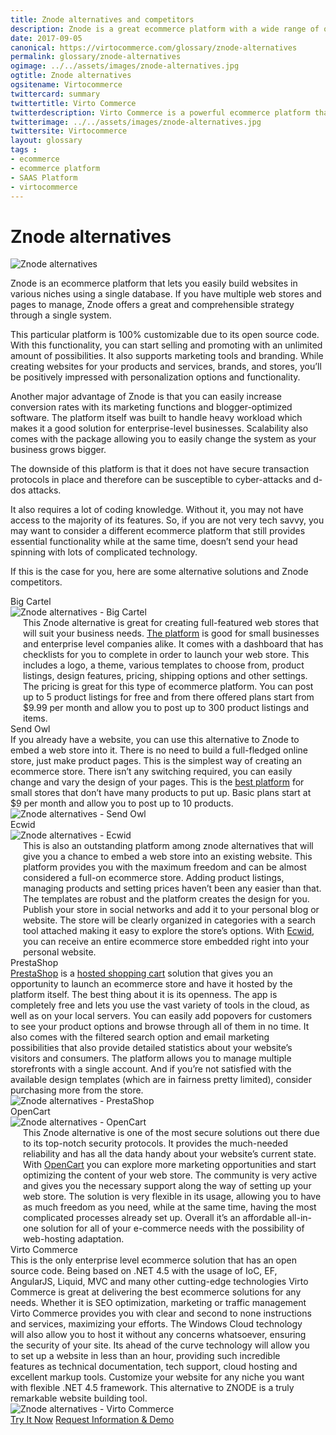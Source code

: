 ```yaml
--- 
title: Znode alternatives and competitors
description: Znode is a great ecommerce platform with a wide range of opportunities, but there are some alternative solutions and Znode competitors that you should check out. Learn more about it in this article.
date: 2017-09-05
canonical: https://virtocommerce.com/glossary/znode-alternatives
permalink: glossary/znode-alternatives
ogimage: ../../assets/images/znode-alternatives.jpg
ogtitle: Znode alternatives 
ogsitename: Virtocommerce
twittercard: summary
twittertitle: Virto Commerce
twitterdescription: Virto Commerce is a powerful ecommerce platform that includes everything you need to create an online store and sell online. Try it free with Free Community License
twitterimage: ../../assets/images/znode-alternatives.jpg
twittersite: Virtocommerce
layout: glossary
tags : 
- ecommerce
- ecommerce platform
- SAAS Platform
- virtocommerce 
---
```

<div class="business-cnt">
    <div class="head __cart">
        <h1 class="title">Znode alternatives </h1>
    </div>
    <img alt="Znode alternatives" src="assets/images/znode-alternatives.jpg" />
    <p class="text">
    Znode is an ecommerce platform that lets you easily build websites in various niches using a single database. If you have multiple web stores and pages to manage, Znode offers a great and comprehensible strategy through a single system. 
    </p>  
    <p class="text">
    This particular platform is 100% customizable due to its open source code. With this functionality, you can start selling and promoting with an unlimited amount of possibilities. It also supports marketing tools and branding.  While creating websites for your products and services, brands, and stores, you’ll be positively impressed with personalization options and functionality. 
    </p>
    <p class="text">
    Another major advantage of Znode is that you can easily increase conversion rates with its marketing functions and blogger-optimized software. The platform itself was built to handle heavy workload which makes it a good solution for enterprise-level businesses. Scalability also comes with the package allowing you to easily change the system as your business grows bigger. 
    </p>
    <p class="text">
    The downside of this platform is that it does not have secure transaction protocols in place and therefore can be susceptible to cyber-attacks and d-dos attacks. 
    </p>
    <p class="text">
    It also requires a lot of coding knowledge. Without it, you may not have access to the majority of its features. So, if you are not very tech savvy, you may want to consider a different ecommerce platform that still provides essential functionality while at the same time, doesn’t send your head spinning with lots of complicated technology. 
    </p>
    <p class="text">
    If this is the case for you, here are some alternative solutions and Znode competitors.
    </p>
    <div class="section-title">Big Cartel</div>
    <div class="col-w">
        <div class="col __col-30">
            <img alt="Znode alternatives  - Big Cartel" src="assets/images/bigcartel.jpg" />
        </div>
        <div class="col __col-70 text" style="margin-top: 0; padding-left: 20px;">
            This Znode alternative is great for creating full-featured web stores that will suit your business needs. <a href="https://www.bigcartel.com/" rel="nofollow">The platform</a> is good for small businesses and enterprise level companies alike. It comes with a dashboard that has checklists for you to complete in order to launch your web store. This includes a logo, a theme, various templates to choose from, product listings, design features, pricing, shipping options and other settings. 
            The pricing is great for this type of ecommerce platform. You can post up to 5 product listings for free and from there offered plans start from $9.99 per month and allow you to post up to 300 product listings and items. 
        </div>
    </div>
    <div class="section-title">Send Owl</div>
    <div class="col-w">
        <div class="col __col-70 text" style="margin-top: 0; padding-right: 20px;">
           If you already have a website, you can use this alternative to Znode to embed a web store into it. There is no need to build a full-fledged online store, just make product pages. This is the simplest way of creating an ecommerce store. There isn’t any switching required, you can easily change and vary the design of your pages. 
           This is the <a href="https://www.sendowl.com/" rel="nofollow">best platform</a> for small stores that don’t have many products to put up. Basic plans start at $9 per month and allow you to post up to 10 products. 
           </div>
        <div class="col __col-30">
            <img alt="Znode alternatives  - Send Owl" src="assets/images/sendowl.jpg" />
        </div>
    </div>
        <div class="section-title">Ecwid</div>
    <div class="col-w">
        <div class="col __col-30">
            <img alt="Znode alternatives  - Ecwid" src="assets/images/ecwid.jpg" />
        </div>
        <div class="col __col-70 text" style="margin-top: 0; padding-left: 20px;">
            This is also an outstanding platform among znode alternatives that will give you a chance to embed a web store into an existing website. This platform provides you with the maximum freedom and can be almost considered a full-on ecommerce store. Adding product listings, managing products and setting prices haven’t been any easier than that.  
            The templates are robust and the platform creates the design for you. Publish your store in social networks and add it to your personal blog or website. The store will be clearly organized in categories with a search tool attached making it easy to explore the store’s options. With <a href="https://www.ecwid.com/" rel="nofollow">Ecwid</a>, you can receive an entire ecommerce store embedded right into your personal website. 
            </div>
    </div>
    <div class="section-title">PrestaShop</div>
    <div class="col-w">
        <div class="col __col-70 text" style="margin-top: 0; padding-right: 20px;">
           <a href="https://www.prestashop.com/en" rel="nofollow">PrestaShop</a> is a <a href="{{ '/glossary/hosted-shopping-cart' | absolute_url }}">hosted shopping cart</a> solution that gives you an opportunity to launch an ecommerce store and have it hosted by the platform itself. 
           The best thing about it is its openness. The app is completely free and lets you use the vast variety of tools in the cloud, as well as on your local servers. 
           You can easily add popovers for customers to see your product options and browse through all of them in no time. It also comes with the filtered search option and email marketing possibilities that also provide detailed statistics about your website’s visitors and consumers.            
          The platform allows you to manage multiple storefronts with a single account. And if you’re not satisfied with the available design templates (which are in fairness pretty limited), consider purchasing more from the store. 
          </div>
        <div class="col __col-30">
            <img alt="Znode alternatives  - PrestaShop" src="assets/images/prestashop.jpg" />
        </div>
    </div>
        <div class="section-title">OpenCart </div>
    <div class="col-w">
        <div class="col __col-30">
            <img alt="Znode alternatives  - OpenCart" src="assets/images/opencart.jpg" />
        </div>
        <div class="col __col-70 text" style="margin-top: 0; padding-left: 20px;">
            This Znode alternative is one of the most secure solutions out there due to its top-notch security protocols. It provides the much-needed reliability and has all the data handy about your website’s current state. 
            With <a href="https://www.opencart.com/" rel="nofollow">OpenCart</a> you can explore more marketing opportunities and start optimizing the content of your web store. 
            The community is very active and gives you the necessary support along the way of setting up your web store. The solution is very flexible in its usage, allowing you to have as much freedom as you need, while at the same time, having the most complicated processes already set up. Overall it’s an affordable all-in-one solution for all of your e-commerce needs with the possibility of web-hosting adaptation.  
        </div>
    </div>
    <div class="section-title">Virto Commerce</div>
    <div class="col-w">
        <div class="col __col-70 text" style="margin-top: 0; padding-right: 20px;">
           This is the only enterprise level ecommerce solution that has an open source code. Being based on .NET 4.5 with the usage of IoC, EF, AngularJS, Liquid, MVC and many other cutting-edge technologies Virto Commerce is great at delivering the best ecommerce solutions for any needs. Whether it is SEO optimization, marketing or traffic management Virto Commerce provides you with clear and second to none instructions and services, maximizing your efforts. 
           The Windows Cloud technology will also allow you to host it without any concerns whatsoever, ensuring the security of your site. Its ahead of the curve technology will allow you to set up a website in less than an hour, providing such incredible features as technical documentation, tech support, cloud hosting and excellent markup tools. Customize your website for any niche you want with flexible .NET 4.5 framework. This alternative to ZNODE is a truly remarkable website building tool.
           </div>
        <div class="col __col-30">
            <img alt="Znode alternatives  - Virto Commerce" src="assets/images/virto-commerce-screen.jpg" />
        </div>
    </div>
<div class="buttons">
        <a class="button fill" href="/try-now">Try It Now</a>
        <a class="button fill" href="/contact-us">Request Information & Demo</a>
    </div>
</div>